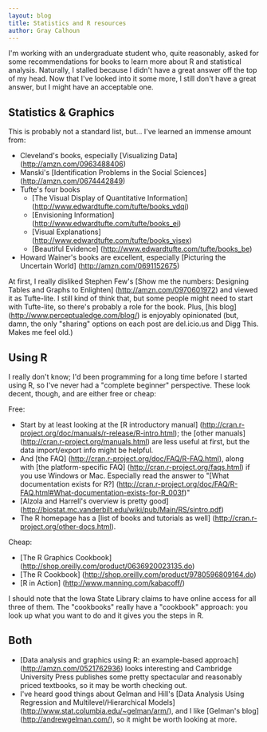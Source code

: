 ```yaml
---
layout: blog
title: Statistics and R resources
author: Gray Calhoun
---
```


I'm working with an undergraduate student who, quite reasonably, asked
for some recommendations for books to learn more about R and
statistical analysis.  Naturally, I stalled because I didn't have a
great answer off the top of my head.  Now that I've looked into it
some more, I still don't have a great answer, but I might have an
acceptable one.

Statistics & Graphics
---------------------

This is probably not a standard list, but... I've learned an immense
amount from:

* Cleveland's books, especially [Visualizing Data] (http://amzn.com/0963488406)
* Manski's [Identification Problems in the Social Sciences] (http://amzn.com/0674442849)
* Tufte's four books
  * [The Visual Display of Quantitative Information] (http://www.edwardtufte.com/tufte/books_vdqi)
  * [Envisioning Information] (http://www.edwardtufte.com/tufte/books_ei)
  * [Visual Explanations] (http://www.edwardtufte.com/tufte/books_visex)
  * [Beautiful Evidence] (http://www.edwardtufte.com/tufte/books_be)
* Howard Wainer's books are excellent, especially
  [Picturing the Uncertain World] (http://amzn.com/0691152675)

At first, I really disliked Stephen Few's
[Show me the numbers: Designing Tables and Graphs to Enlighten]
(http://amzn.com/0970601972) and viewed it as Tufte-lite.  I still
kind of think that, but some people might need to start with
Tufte-lite, so there's probably a role for the book.  Plus, [his blog]
(http://www.perceptualedge.com/blog/) is enjoyably opinionated (but,
damn, the only "sharing" options on each post are del.icio.us and Digg
This.  Makes me feel old.)

Using R
-------

I really don't know; I'd been programming for a long time before I
started using R, so I've never had a "complete beginner" perspective.
These look decent, though, and are either free or cheap:

Free:

* Start by at least looking at the [R introductory manual]
  (http://cran.r-project.org/doc/manuals/r-release/R-intro.html); the
  [other manuals] (http://cran.r-project.org/manuals.html) are less
  useful at first, but the data import/export info might be helpful.
* And [the FAQ] (http://cran.r-project.org/doc/FAQ/R-FAQ.html), along
  with [the platform-specific FAQ]
  (http://cran.r-project.org/faqs.html) if you use Windows or Mac.
  Especially read the answer to "[What documentation exists for R?]
  (http://cran.r-project.org/doc/FAQ/R-FAQ.html#What-documentation-exists-for-R_003f)"
* [Alzola and Harrell's overview is pretty good]
  (http://biostat.mc.vanderbilt.edu/wiki/pub/Main/RS/sintro.pdf)
* The R homepage has a [list of books and tutorials as well]
  (http://cran.r-project.org/other-docs.html).

Cheap:

* [The R Graphics Cookbook] (http://shop.oreilly.com/product/0636920023135.do)
* [The R Cookbook] (http://shop.oreilly.com/product/9780596809164.do)
* [R in Action] (http://www.manning.com/kabacoff/)

I should note that the Iowa State Library claims to have online access
for all three of them.  The "cookbooks" really have a "cookbook"
approach: you look up what you want to do and it gives you the steps
in R.

Both
----

* [Data analysis and graphics using R: an example-based approach]
  (http://amzn.com/0521762936) looks interesting and Cambridge
  University Press publishes some pretty spectacular and reasonably
  priced textbooks, so it may be worth checking out.
* I've heard good things about Gelman and Hill's
  [Data Analysis Using Regression and Multilevel/Hierarchical Models]
  (http://www.stat.columbia.edu/~gelman/arm/), and I like
  [Gelman's blog] (http://andrewgelman.com/), so it might be worth
  looking at more.
